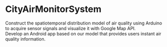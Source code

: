 # CityAirMonitorSystem
Construct the spatiotemporal distribution model of air quality using Arduino to acquire sensor signals and visualize it with Google Map API.  
Develop an Android app based on our model that provides users instant air quality information.

